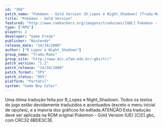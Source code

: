 ```yaml
---
id: "366"
patch_name: "Pokémon - Gold Version (R_Lopes e Night_Shadown) (Tradu-Roms)"
title: "Pokémon - Gold Version"
featured: "http://www.romhackers.org/imagens/traducoes/[GBC] Pokémon - Gold Version - Tradu-Roms - 1.png"
type: ["RPG"]
players: 2
developer: "Game Freak"
publisher: "Nintendo"
release_date: "14/10/2000"
author: ["R_Lopes e Night_Shadown"]
group_name: "Tradu-Roms"
group_site: "http://www.dcc.ufam.edu.br/~gbs/tr/"
patch_version: "1.2"
patch_release: "14/10/2000"
patch_format: "IPS"
patch_status: "99%"
platform: "Portátil"
system: "Game Boy Color"
---
```


Uma ótima tradução feita por R_Lopes e Night_Shadown. Todos os textos do jogo estão devidamente traduzidos e acentuados (exceto o menu inicial de opções), e a maioria dos gráficos foi editada.ATENÇÃO:Esta tradução deve ser aplicada na ROM original Pokemon - Gold Version (UE) [C][!].gbc, com CRC32 6BDE3C3E.